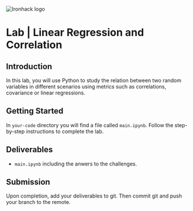 ![Ironhack logo](https://i.imgur.com/1QgrNNw.png)

# Lab | Linear Regression and Correlation

## Introduction

In this lab, you will use Python to study the relation between two random variables in different scenarios using metrics such as correlations, covariance or linear regressions. 

## Getting Started

In `your-code` directory you will find a file called `main.ipynb`. Follow the step-by-step instructions to complete the lab.

## Deliverables

* `main.ipynb` including the anwers to the challenges.

## Submission

Upon completion, add your deliverables to git. Then commit git and push your branch to the remote.